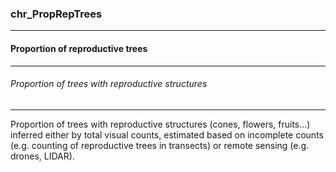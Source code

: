 ### chr_PropRepTrees



------
#### Proportion of reproductive trees



------
###### Proportion of trees with reproductive structures



------
Proportion of trees with reproductive structures (cones, flowers, fruits...) inferred either by total visual counts, estimated based on incomplete counts (e.g. counting of reproductive trees in transects) or remote sensing (e.g. drones, LIDAR).